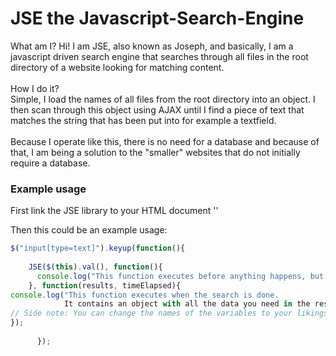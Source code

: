 # JSE the Javascript-Search-Engine
What am I?
Hi! I am JSE, also known as Joseph, and basically, I am a javascript driven search engine that searches through all files in the root directory of a website looking for matching content.<br><br>
How I do it? <br>Simple, I load the names of all files from the root directory into an object. I then scan through this object using AJAX until I find a piece of text that matches the string that has been put into for example a textfield.
<br><br>
Because I operate like this, there is no need for a database and because of that, I am being a solution to the "smaller" websites that do not initially require a database. 

### Example usage

First link the JSE library to your HTML document
'<script src="link/to/path/jse_library.js" type="text/javascript"></script>'

Then this could be an example usage:

```javascript
$("input[type=text]").keyup(function(){
		
    JSE($(this).val(), function(){
      console.log("This function executes before anything happens, but can also be set to null if there is no need for it!");
    }, function(results, timeElapsed){
console.log("This function executes when the search is done. 
            It contains an object with all the data you need in the results variable and if set (in the configuration), the time to took to execute the scan is stored in the timeElapsed variable");
// Side note: You can change the names of the variables to your likings. (Just don't mess up the order, would ya?)
});
      
	  });
```
